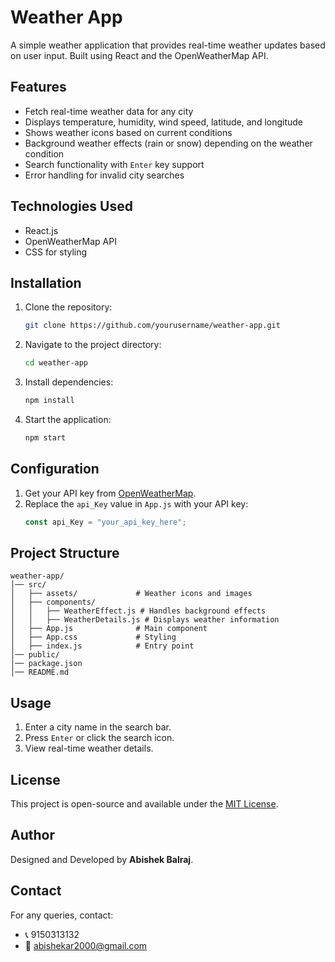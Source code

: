 # Weather App

A simple weather application that provides real-time weather updates based on user input. Built using React and the OpenWeatherMap API.

## Features
- Fetch real-time weather data for any city
- Displays temperature, humidity, wind speed, latitude, and longitude
- Shows weather icons based on current conditions
- Background weather effects (rain or snow) depending on the weather condition
- Search functionality with `Enter` key support
- Error handling for invalid city searches

## Technologies Used
- React.js
- OpenWeatherMap API
- CSS for styling

## Installation

1. Clone the repository:
   ```sh
   git clone https://github.com/yourusername/weather-app.git
   ```
2. Navigate to the project directory:
   ```sh
   cd weather-app
   ```
3. Install dependencies:
   ```sh
   npm install
   ```
4. Start the application:
   ```sh
   npm start
   ```

## Configuration

1. Get your API key from [OpenWeatherMap](https://openweathermap.org/api).
2. Replace the `api_Key` value in `App.js` with your API key:
   ```js
   const api_Key = "your_api_key_here";
   ```

## Project Structure
```
weather-app/
│── src/
│   ├── assets/             # Weather icons and images
│   ├── components/
│   │   ├── WeatherEffect.js # Handles background effects
│   │   ├── WeatherDetails.js # Displays weather information
│   ├── App.js              # Main component
│   ├── App.css             # Styling
│   ├── index.js            # Entry point
│── public/
│── package.json
│── README.md
```

## Usage
1. Enter a city name in the search bar.
2. Press `Enter` or click the search icon.
3. View real-time weather details.

## License
This project is open-source and available under the [MIT License](LICENSE).

## Author
Designed and Developed by **Abishek Balraj**.

## Contact
For any queries, contact:
- 📞 9150313132
- 📧 abishekar2000@gmail.com

